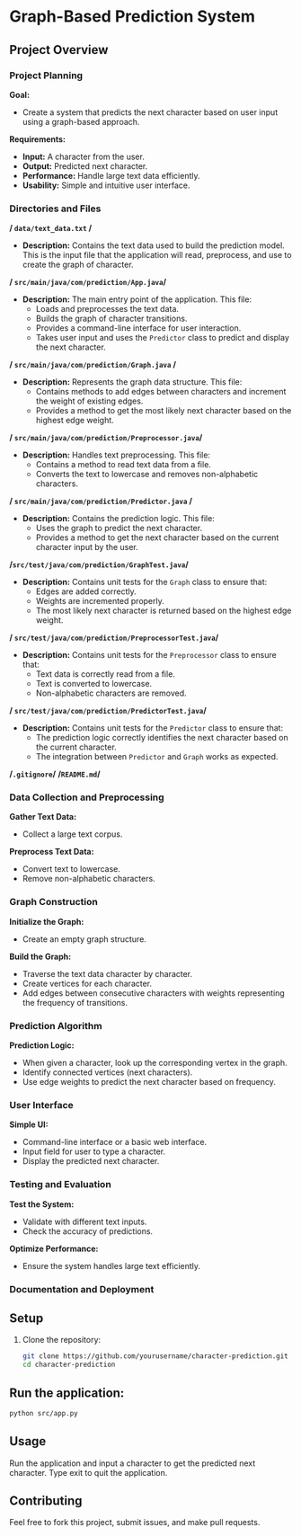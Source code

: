 # Graph-Based Prediction System

## Project Overview

### Project Planning

**Goal:**
- Create a system that predicts the next character based on user input using a graph-based approach.

**Requirements:**
- **Input:** A character from the user.
- **Output:** Predicted next character.
- **Performance:** Handle large text data efficiently.
- **Usability:** Simple and intuitive user interface.
  

### Directories and Files

**/ `data/text_data.txt` /**
- **Description:** Contains the text data used to build the prediction model. This is the input file that the application will read, preprocess, and use to create the graph of character.

**/ `src/main/java/com/prediction/App.java`/**
- **Description:** The main entry point of the application. This file:
  - Loads and preprocesses the text data.
  - Builds the graph of character transitions.
  - Provides a command-line interface for user interaction.
  - Takes user input and uses the `Predictor` class to predict and display the next character.

**/ `src/main/java/com/prediction/Graph.java` /**
- **Description:** Represents the graph data structure. This file:
  - Contains methods to add edges between characters and increment the weight of existing edges.
  - Provides a method to get the most likely next character based on the highest edge weight.

**/ `src/main/java/com/prediction/Preprocessor.java`/**
- **Description:** Handles text preprocessing. This file:
  - Contains a method to read text data from a file.
  - Converts the text to lowercase and removes non-alphabetic characters.

**/ `src/main/java/com/prediction/Predictor.java` /**
- **Description:** Contains the prediction logic. This file:
  - Uses the graph to predict the next character.
  - Provides a method to get the next character based on the current character input by the user.

**/`src/test/java/com/prediction/GraphTest.java`/**
- **Description:** Contains unit tests for the `Graph` class to ensure that:
  - Edges are added correctly.
  - Weights are incremented properly.
  - The most likely next character is returned based on the highest edge weight.

**/ `src/test/java/com/prediction/PreprocessorTest.java`/**
- **Description:** Contains unit tests for the `Preprocessor` class to ensure that:
  - Text data is correctly read from a file.
  - Text is converted to lowercase.
  - Non-alphabetic characters are removed.

**/ `src/test/java/com/prediction/PredictorTest.java`/**
- **Description:** Contains unit tests for the `Predictor` class to ensure that:
  - The prediction logic correctly identifies the next character based on the current character.
  - The integration between `Predictor` and `Graph` works as expected.

**/`.gitignore`/**
**/`README.md`/**

### Data Collection and Preprocessing

**Gather Text Data:**
- Collect a large text corpus.

**Preprocess Text Data:**
- Convert text to lowercase.
- Remove non-alphabetic characters.

### Graph Construction

**Initialize the Graph:**
- Create an empty graph structure.

**Build the Graph:**
- Traverse the text data character by character.
- Create vertices for each character.
- Add edges between consecutive characters with weights representing the frequency of transitions.

### Prediction Algorithm

**Prediction Logic:**
- When given a character, look up the corresponding vertex in the graph.
- Identify connected vertices (next characters).
- Use edge weights to predict the next character based on frequency.

### User Interface

**Simple UI:**
- Command-line interface or a basic web interface.
- Input field for user to type a character.
- Display the predicted next character.

### Testing and Evaluation

**Test the System:**
- Validate with different text inputs.
- Check the accuracy of predictions.

**Optimize Performance:**
- Ensure the system handles large text efficiently.

### Documentation and Deployment


## Setup

1. Clone the repository:
   ```sh
   git clone https://github.com/yourusername/character-prediction.git
   cd character-prediction
   ```
## Run the application:
   ```sh
  python src/app.py
  ```

## Usage
  Run the application and input a character to get the predicted next character.
  Type exit to quit the application.

## Contributing
  Feel free to fork this project, submit issues, and make pull requests.
